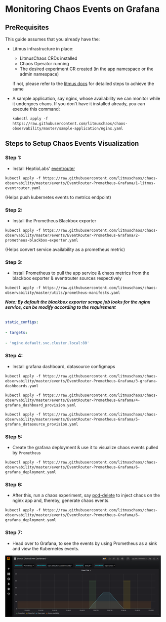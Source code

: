 
# Monitoring Chaos Events on Grafana

## PreRequisites  
  
This guide assumes that you already have the: 

- Litmus infrastructure in place: 
  - LitmusChaos CRDs installed
  - Chaos Operator running 
  - The desired experiment CR created (in the app namespace or the admin namespace) 
  
  If not, please refer to the [litmus docs](https://docs.litmuschaos.io) for detailed steps to achieve the same
  
- A sample application, say nginx, whose availability we can monitor while it undergoes chaos. If you don't have it installed 
  already, you can execute this command: 
  
  ```
  kubectl apply -f https://raw.githubusercontent.com/litmuschaos/chaos-observability/master/sample-application/nginx.yaml
  ```
  

## Steps to Setup Chaos Events Visualization
  

### Step 1:

- Install HeptioLabs' [eventrouter](https://github.com/heptiolabs/eventrouter)

```
kubectl apply -f https://raw.githubusercontent.com/litmuschaos/chaos-observability/master/events/EventRouter-Prometheus-Grafana/1-litmus-eventrouter.yaml
```
(Helps push kubernetes events to metrics endpoint)

### Step 2:  

- Install the Prometheus Blackbox exporter 

```
kubectl apply -f https://raw.githubusercontent.com/litmuschaos/chaos-observability/master/events/EventRouter-Prometheus-Grafana/2-prometheus-blackbox-exporter.yaml
```

(Helps convert service availability as a prometheus metric) 

### Step 3:

- Install Prometheus to pull the app service & chaos metrics from the blackbox exporter & eventrouter sources respectively

```
kubectl apply -f https://raw.githubusercontent.com/litmuschaos/chaos-observability/master/utils/prometheus-manifests.yaml
```

***Note: By default the blackbox exporter scrape job looks for the nginx service, can be modify according to the requirement***

```yaml

static_configs:

- targets:

- 'nginx.default.svc.cluster.local:80'

```

### Step 4:

- Install grafana dashboard, datasource configmaps

```
kubectl apply -f https://raw.githubusercontent.com/litmuschaos/chaos-observability/master/events/EventRouter-Prometheus-Grafana/3-grafana-dashboards.yaml
```

```
kubectl apply -f https://raw.githubusercontent.com/litmuschaos/chaos-observability/master/events/EventRouter-Prometheus-Grafana/4-grafana_dashboard_provision.yaml
```

```
kubectl apply -f https://raw.githubusercontent.com/litmuschaos/chaos-observability/master/events/EventRouter-Prometheus-Grafana/5-grafana_datasource_provision.yaml
```

### Step 5:

- Create the grafana deployment & use it to visualize chaos events pulled by `Prometheus` 

```
kubectl apply -f https://raw.githubusercontent.com/litmuschaos/chaos-observability/master/events/EventRouter-Prometheus-Grafana/6-grafana_deployment.yaml
```

### Step 6:

- After this, run a chaos experiment, say [pod-delete](https://docs.litmuschaos.io/docs/pod-delete/) to inject chaos on the nginx app and, thereby, generate chaos events. 

```
kubectl apply -f https://raw.githubusercontent.com/litmuschaos/chaos-observability/master/events/EventRouter-Prometheus-Grafana/6-grafana_deployment.yaml
```


### Step 7:
 
- Head over to Grafana, to see the events by using Prometheus as a sink and view the Kubernetes events.  

![](https://github.com/litmuschaos/chaos-observability/blob/master/images/events-grafana-dashboard.png)
